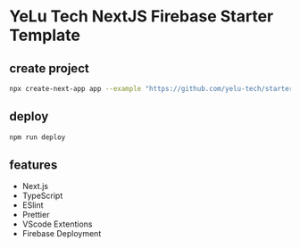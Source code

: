 # YeLu Tech NextJS Firebase Starter Template

## create project

```bash
npx create-next-app app --example "https://github.com/yelu-tech/starter"
```

## deploy

```bash
npm run deploy
```

## features

- Next.js
- TypeScript
- ESlint
- Prettier
- VScode Extentions
- Firebase Deployment
